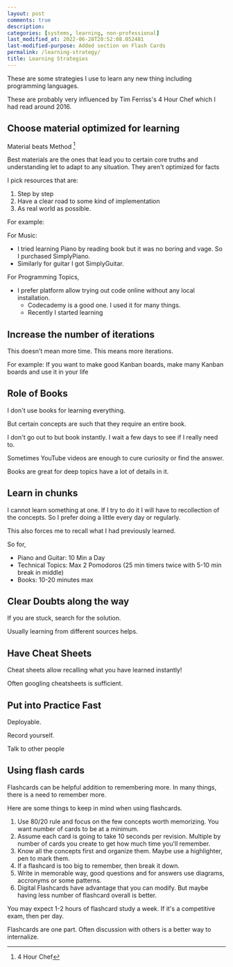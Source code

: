 ```yaml
---
layout: post
comments: true
description:
categories: [systems, learning, non-professional]
last_modified_at: 2022-06-28T20:52:08.052481
last-modified-purpose: Added section on Flash Cards
permalink: /learning-strategy/
title: Learning Strategies
---
```


These are some strategies I use to learn any new thing including programming languages.

These are probably very influenced by Tim Ferriss's 4 Hour Chef which I had read around 2016.

## Choose material optimized for learning

Material beats Method [^1]

Best materials are the ones that lead you to certain core truths and understanding let to adapt to any situation. They aren't optimized for facts

I pick resources that are:

1. Step by step
2. Have a clear road to some kind of implementation
3. As real world as possible.

For example:

For Music:

- I tried learning Piano by reading book but it was no boring and vage. So I purchased SimplyPiano.
- Similarly for guitar I got SimplyGuitar.

For Programming Topics,

- I prefer platform allow trying out code online without any local installation.
  - Codecademy is a good one. I used it for many things.
  - Recently I started learning

## Increase the number of iterations

This doesn’t mean more time. This means more iterations.

For example: If you want to make good Kanban boards, make many Kanban boards and use it in your life

## Role of Books

I don't use books for learning everything.

But certain concepts are such that they require an entire book.

I don't go out to but book instantly. I wait a few days to see if I really need to.

Sometimes YouTube videos are enough to cure curiosity or find the answer.

Books are great for deep topics have a lot of details in it.

## Learn in chunks

I cannot learn something at one. If I try to do it I will have to recollection of the concepts. So I prefer doing a little every day or regularly.

This also forces me to recall what I had previously learned.

So for,

- Piano and Guitar: 10 Min a Day
- Technical Topics: Max 2 Pomodoros (25 min timers twice with 5-10 min break in middle)
- Books: 10-20 minutes max

## Clear Doubts along the way

If you are stuck, search for the solution.

Usually learning from different sources helps.

## Have Cheat Sheets

Cheat sheets allow recalling what you have learned instantly!

Often googling cheatsheets is sufficient.

## Put into Practice Fast

Deployable.

Record yourself.

Talk to other people

## Using flash cards

Flashcards can be helpful addition to remembering more. In many things, there is a need to remember more.

Here are some things to keep in mind when using flashcards.

1. Use 80/20 rule and focus on the few concepts worth memorizing. You want number of cards to be at a minimum. 
2. Assume each card is going to take 10 seconds per revision. Multiple by number of cards you create to get how much time you'll remember.
2. Know all the concepts first and organize them. Maybe use a highlighter, pen to mark them.
2. If a flashcard is too big to remember, then break it down.
5. Write in memorable way, good questions and for answers use diagrams, accronyms or some patterns.
6. Digital Flashcards have advantage that you can modify. But maybe having less number of flashcard overall is better. 

You may expect 1-2 hours of flashcard study a week. If it's a competitive exam, then per day.

Flashcards are one part. Often discussion with others is a better way to internalize.

[^1]: 4 Hour Chef
